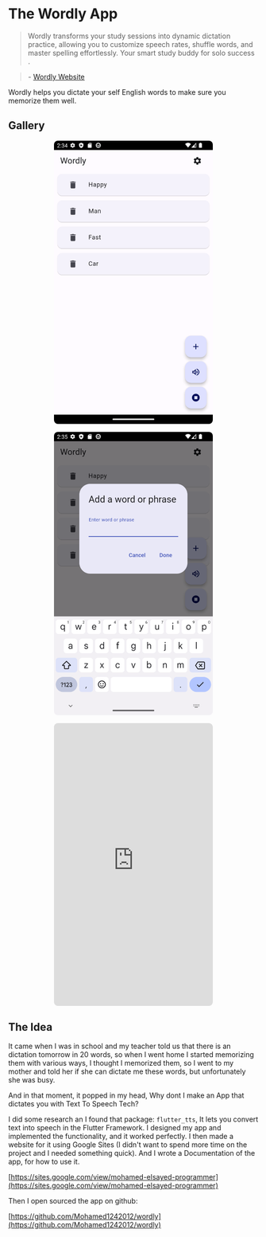 # The Wordly App

> Wordly transforms your study sessions into dynamic dictation practice, allowing you to customize speech rates, shuffle words, and master spelling effortlessly. Your smart study buddy for solo success .

> \- [Wordly Website](https://sites.google.com/view/mohamed-elsayed-programmer/)

Wordly helps you dictate your self English words to make sure you memorize them well.

## Gallery

<div align="center">

<div style="display: flex; flex-wrap: wrap; gap: 16px; justify-content: center;">

<img src="/static/posts/img/wordly-screenshot-1.png" alt="Wordly App Screenshot 1" style="flex: 1 1 300px; max-width: 320px; height: auto; border-radius: 8px;">

<img src="/static/posts/img/wordly-screenshot-2.png" alt="Wordly App Screenshot 2" style="flex: 1 1 300px; max-width: 320px; height: auto; border-radius: 8px;">

<iframe src="https://www.youtube.com/embed/vNhnYOHQ9hU?si=hMq_SrpgqzFm-_fh" title="Wordly App Demo" frameborder="0" allowfullscreen style="flex: 1 1 300px; max-width: 320px; aspect-ratio: 9/16; height: auto; border-radius: 8px;"></iframe>

</div>

</div>

## The Idea

It came when I was in school and my teacher told us that there is an dictation tomorrow in 20 words, so when I went home I started memorizing them with various ways, I thought I memorized them, so I went to my mother and told her if she can dictate me these words, but unfortunately she was busy.

And in that moment, it popped in my head, Why dont I make an App that dictates you with Text To Speech Tech?

I did some research an I found that package: `flutter_tts`, It lets you convert text into speech in the Flutter Framework.
I designed my app and implemented the functionality, and it worked perfectly.
I then made a website for it using Google Sites (I didn't want to spend more time on the project and I needed something quick).
And I wrote a Documentation of the app, for how to use it.

[https://sites.google.com/view/mohamed-elsayed-programmer](https://sites.google.com/view/mohamed-elsayed-programmer)

Then I open sourced the app on github:

[https://github.com/Mohamed1242012/wordly](https://github.com/Mohamed1242012/wordly)